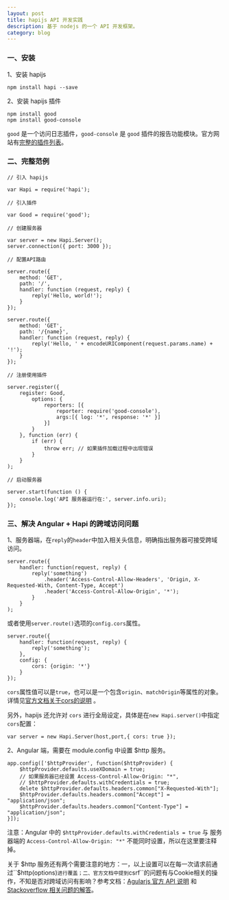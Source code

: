 ```yaml
---
layout: post
title: hapijs API 开发实践
description: 基于 nodejs 的一个 API 开发框架。
category: blog
---
```


### 一、安装

1、安装 hapijs

    npm install hapi --save
    
2、安装 hapijs 插件

    npm install good
    npm install good-console
    
``good`` 是一个访问日志插件，``good-console`` 是 ``good`` 插件的报告功能模块。官方网站有[完整的插件列表](http://hapijs.com/plugins)。
    
### 二、完整范例

    // 引入 hapijs
     
    var Hapi = require('hapi');
     
    // 引入插件
     
    var Good = require('good');
     
    // 创建服务器
     
    var server = new Hapi.Server();
    server.connection({ port: 3000 });
     
    // 配置API路由
     
    server.route({
        method: 'GET',
        path: '/',
        handler: function (request, reply) {
            reply('Hello, world!');
        }
    });
     
    server.route({
        method: 'GET',
        path: '/{name}',
        handler: function (request, reply) {
            reply('Hello, ' + encodeURIComponent(request.params.name) + '!');
        }
    });
     
    // 注册使用插件
     
    server.register({
        register: Good,
            options: {
                reporters: [{
                    reporter: require('good-console'),
                    args:[{ log: '*', response: '*' }]
                }]
            }
        }, function (err) {
            if (err) {
                throw err; // 如果插件加载过程中出现错误
            }
        }
    );
     
    // 启动服务器
     
    server.start(function () {
        console.log('API 服务器运行在:', server.info.uri);
    });

### 三、解决 Angular + Hapi 的跨域访问问题

1、服务器端，在``reply``的``header``中加入相关头信息，明确指出服务器可接受跨域访问。

    server.route({
        handler: function(request, reply) {
            reply('something')
                .header('Access-Control-Allow-Headers', 'Origin, X-Requested-With, Content-Type, Accept')
                .header('Access-Control-Allow-Origin', '*');
            }
        }
    );
    
或者使用``server.route()``选项的``config.cors``属性。

    server.route({
        handler: function(request, reply) {
            reply('something');
        },
        config: {
            cors: {origin: '*'}
        }
    });
    
``cors``属性值可以是``true``，也可以是一个包含``origin``、``matchOrigin``等属性的对象。详情见[官方文档关于cors的说明](http://hapijs.com/api#route-options) 。
    
另外，hapijs 还允许对 ``cors`` 进行全局设定，具体是在``new Hapi.server()``中指定``cors``配置：

    var server = new Hapi.Server(host,port,{ cors: true });

2、Angular 端，需要在 module.config 中设置 $http 服务。

    app.config(['$httpProvider', function($httpProvider) {
        $httpProvider.defaults.useXDomain = true;
        // 如果服务器已经设置 Access-Control-Allow-Origin: "*",
        // $httpProvider.defaults.withCredentials = true;
        delete $httpProvider.defaults.headers.common["X-Requested-With"];
        $httpProvider.defaults.headers.common["Accept"] = "application/json";
        $httpProvider.defaults.headers.common["Content-Type"] = "application/json";
    }]);
    
注意：Angular 中的 ``$httpProvider.defaults.withCredentials = true`` 与 服务器端的 ``Access-Control-Allow-Origin: "*"`` 不能同时设置，所以在这里要注释掉。

关于 $http 服务还有两个需要注意的地方：一，以上设置可以在每一次请求前通过``$http(options)``进行覆盖；二、官方文档中提到``csrf``的问题有与Cookie相关的操作，不知是否对跨域访问有影响？参考文档：[Agularjs 官方 API 说明](https://docs.angularjs.org/api/ng/service/$http) 和 [Stackoverflow 相关问题的解答](http://stackoverflow.com/questions/17289195/angularjs-post-data-to-external-rest-api)。